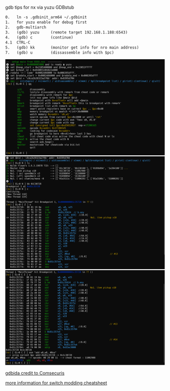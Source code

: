 gdb tips for nx via yuzu GDBstub 
```
0.   ln -s .gdbinit_arm64 ~/.gdbinit
1.   for yuzu enable for debug first 
2.   gdb-multiarch 
3.   (gdb) yuzu     (remote target 192.168.1.188:6543)
4.   (gdb) c        (continue)
4.1  CTRL-C 
5.   (gdb) kk       (monitor get info for nro main address)
7.   (gdb) u        (dissassemble info with $pc) 
```     
 ![nxgdb1](./png/nxgdb01.png)        
 ![nxgdb2](./png/nxgdb02.png)        
 ![nxgdb3](./png/nxgdb03.png)     
 
 
[gdbida credit to Comsecuris](https://github.com/Comsecuris/gdbida)

[more information for switch modding cheatsheet](https://gist.github.com/jam1garner/c9ba6c0cff150f1a2480d0c18ff05e33)
